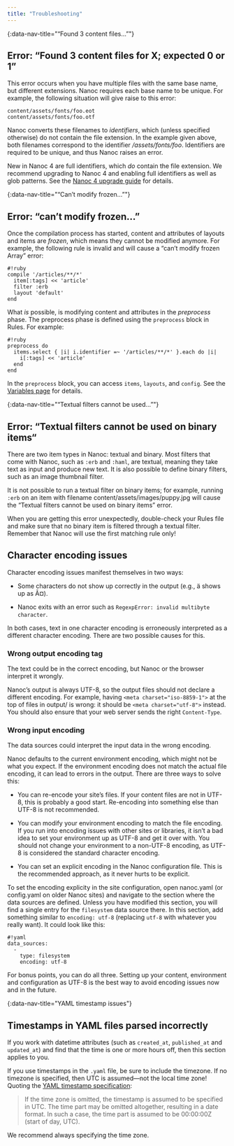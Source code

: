 ```yaml
---
title: "Troubleshooting"
---
```


{:data-nav-title="“Found 3 content files…”"}
## Error: “Found 3 content files for X; expected 0 or 1”

This error occurs when you have multiple files with the same base name, but different extensions. Nanoc requires each base name to be unique. For example, the following situation will give raise to this error:

	content/assets/fonts/foo.eot
	content/assets/fonts/foo.otf

Nanoc converts these filenames to _identifiers_, which (unless specified otherwise) do not contain the file extension. In the example given above, both filenames correspond to the identifier _/assets/fonts/foo_. Identifiers are required to be unique, and thus Nanoc raises an error.

New in Nanoc 4 are full identifiers, which _do_ contain the file extension. We recommend upgrading to Nanoc 4 and enabling full identifiers as well as glob patterns. See the [Nanoc 4 upgrade guide](/doc/nanoc-4-upgrade-guide/) for details.

{:data-nav-title="“Can’t modify frozen…”"}
## Error: “can’t modify frozen…”

Once the compilation process has started, content and attributes of layouts and items are _frozen_, which means they cannot be modified anymore. For example, the following rule is invalid and will cause a “can’t modify frozen Array” error:

	#!ruby
	compile '/articles/**/*'
	  item[:tags] << 'article'
	  filter :erb
	  layout 'default'
	end

What _is_ possible, is modifying content and attributes in the _preprocess_ phase. The preprocess phase is defined using the `preprocess` block in Rules. For example:

	#!ruby
	preprocess do
	  items.select { |i| i.identifier =~ '/articles/**/*' }.each do |i|
	    i[:tags] << 'article'
	  end
	end

In the `preprocess` block, you can access `items`, `layouts`, and `config`. See the [Variables page](/doc/reference/variables/) for details.

{:data-nav-title="“Textual filters cannot be used…”"}
## Error: “Textual filters cannot be used on binary items“

There are two item types in Nanoc: textual and binary. Most filters that come with Nanoc, such as `:erb` and `:haml`, are textual, meaning they take text as input and produce new text. It is also possible to define binary filters, such as an image thumbnail filter.

It is not possible to run a textual filter on binary items; for example, running `:erb` on an item with filename <span class="filename">content/assets/images/puppy.jpg</span> will cause the “Textual filters cannot be used on binary items” error.

When you are getting this error unexpectedly, double-check your Rules file and make sure that no binary item is filtered through a textual filter. Remember that Nanoc will use the first matching rule only!

## Character encoding issues

Character encoding issues manifest themselves in two ways:

* Some characters do not show up correctly in the output (e.g., ä shows up as Ã¤).

* Nanoc exits with an error such as `RegexpError: invalid multibyte character`.

In both cases, text in one character encoding is erroneously interpreted as a different character encoding. There are two possible causes for this.

### Wrong output encoding tag

The text could be in the correct encoding, but Nanoc or the browser interpret it wrongly.

Nanoc’s output is always UTF-8, so the output files should not declare a different encoding. For example, having `<meta charset="iso-8859-1">` at the top of files in <span class="filename">output/</span> is wrong: it should be `<meta charset="utf-8">` instead. You should also ensure that your web server sends the right `Content-Type`.

### Wrong input encoding

The data sources could interpret the input data in the wrong encoding.

Nanoc defaults to the current environment encoding, which might not be what you expect. If the environment encoding does not match the actual file encoding, it can lead to errors in the output. There are three ways to solve this:

* You can re-encode your site’s files. If your content files are not in UTF-8, this is probably a good start. Re-encoding into something else than UTF-8 is not recommended.

* You can modify your environment encoding to match the file encoding. If you run into encoding issues with other sites or libraries, it isn’t a bad idea to set your environment up as UTF-8 and get it over with. You should not change your environment to a non-UTF-8 encoding, as UTF-8 is considered the standard character encoding.

* You can set an explicit encoding in the Nanoc configuration file. This is the recommended approach, as it never hurts to be explicit.

To set the encoding explicity in the site configuration, open <span class="filename">nanoc.yaml</span> (or <span class="filename">config.yaml</span> on older Nanoc sites) and navigate to the section where the data sources are defined. Unless you have modified this section, you will find a single entry for the `filesystem` data source there. In this section, add something similar to `encoding: utf-8` (replacing `utf-8` with whatever you really want). It could look like this:

	#!yaml
	data_sources:
	  -
	    type: filesystem
	    encoding: utf-8

For bonus points, you can do all three. Setting up your content, environment and configuration as UTF-8 is the best way to avoid encoding issues now and in the future.

{:data-nav-title="YAML timestamp issues"}
## Timestamps in YAML files parsed incorrectly

If you work with datetime attributes (such as `created_at`, `published_at` and `updated_at`) and find that the time is one or more hours off, then this section applies to you.

If you use timestamps in the `.yaml` file, be sure to include the timezone. If no timezone is specified, then UTC is assumed—not the local time zone! Quoting the [YAML timestamp specification](http://yaml.org/type/timestamp.html):

> If the time zone is omitted, the timestamp is assumed to be specified in UTC. The time part may be omitted altogether, resulting in a date format. In such a case, the time part is assumed to be 00:00:00Z (start of day, UTC).

We recommend always specifying the time zone.
